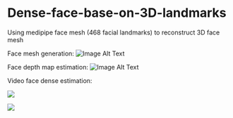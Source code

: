 # Dense-face-base-on-3D-landmarks
Using medipipe face mesh (468 facial landmarks) to reconstruct 3D face mesh

Face mesh generation:
![Image Alt Text](https://github.com/nguyentrongvan/Dense-face-base-on-3D-landmarks/blob/main/data/demo/dense.png)

Face depth map estimation:
![Image Alt Text](https://github.com/nguyentrongvan/Dense-face-base-on-3D-landmarks/blob/main/data/demo/depth.png)

Video face dense estimation:


![](https://github.com/nguyentrongvan/Dense-face-base-on-3D-landmarks/blob/main/data/demo/famed01.gif)


![](https://github.com/nguyentrongvan/Dense-face-base-on-3D-landmarks/blob/main/data/demo/famed02.gif)

